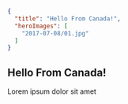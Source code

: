 ```json
{
  "title": "Hello From Canada!",
  "heroImages": [
    "2017-07-08/01.jpg"
  ]
}
```

## Hello From Canada!

Lorem ipsum dolor sit amet
